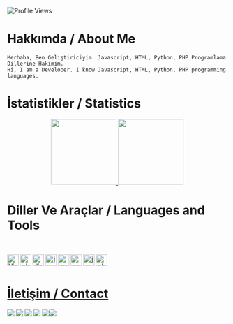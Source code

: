   ![Profile Views](https://komarev.com/ghpvc/?username=hunterrockmedya)
  <h1>Hakkımda / About Me</h1> 
	
	Merhaba, Ben Geliştiriciyim. Javascript, HTML, Python, PHP Programlama Dillerine Hakimim.
	Hi, I am a Developer. I know Javascript, HTML, Python, PHP programming languages.
	
	
<h1>İstatistikler / Statistics</h1>
<p align="center">
  <a href="https://github.com/hunterrockmedya">
<img height="150em" src="https://github-readme-stats.vercel.app/api/top-langs/?username=hunterrockmedya&layout=compact&theme=material-palenight&langs_count=12" />
<img height="150em" src="https://github-readme-stats.vercel.app/api?username=hunterrockmedya&show_icons=true&include_all_commits=true&theme=material-palenight" /> <br>
  </a>
</p>
    
   <h1>Diller Ve Araçlar / Languages and Tools</h1>
  <br>
  <p align="center">
  <a href="https://github.com/hunterrockmedya">
  <img align="left" alt="Visual Studio Code" width="26px" src="https://i.imgur.com/LwSdAlE.png" />
  <img align="left" alt="photoshop" width="26px" src="https://i.imgur.com/OC1RcS5.jpg" /> 
  <img align="left" alt="discord.js" width="26px" src="https://i.imgur.com/SI1DZf3.png" />
  <img align="left" alt="js" width="26px" src="https://i.imgur.com/3u1wzwE.png" />
  <img align="left" alt="py" width="26px" src="https://i.imgur.com/4pIzF9V.png" />
  <img align="left" alt="node.js" width="26px" src="https://i.imgur.com/tYLFZBh.png" /> 
  <img align="left" alt="java" width="26px" src="https://cdn.discordapp.com/emojis/811865759801409586.png?v=1" /> 
  <img align="left" alt="php" width="26px" src="https://cdn.discordapp.com/emojis/818512225840791585.png?v=1" /> <br />
  <br>
  </p>
  
  <h1>İletişim / Contact</h1>
  <a href="https://discord.com/users/627367745591312394" target="_blank"><img src="https://shields.io/badge/HunterRock-111111.svg?&style=for-the-badge&logo=discord"></a>
  <a href="https://github.com/hunterrockmedya" target="_blank"><img src="https://shields.io/badge/HunterRock-111111.svg?&style=for-the-badge&logo=github"></a>
  <a href="https://www.npmjs.com/hunterrock" target="_blank"><img src="https://shields.io/badge/HunterRock-111111.svg?&style=for-the-badge&logo=npm"></a>
  <a href="https://discord.gg/BnwGGws" target="_blank"><img src="https://shields.io/badge/My Discord Server-111111.svg?&style=for-the-badge"></a>
  <a href="https://hunterrockmedya.net" target="_blank"><img src="https://shields.io/badge/My Website-111111.svg?&style=for-the-badge"></a
  <a href="mailto:hunterrockmedya@gmail.com" target="_blank"><img src="https://shields.io/badge/My Mail-111111.svg?&style=for-the-badge&logo=gmail"></a
</div>
